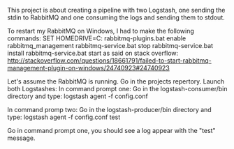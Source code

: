 This project is about creating a pipeline with two Logstash, one sending the stdin to RabbitMQ and one consuming the logs and sending them to stdout.


To restart my RabbitMQ on Windows, I had to make the following commands:
SET HOMEDRIVE=C:
rabbitmq-plugins.bat enable rabbitmq_management
rabbitmq-service.bat stop
rabbitmq-service.bat install
rabbitmq-service.bat start
as said on stack overflow: http://stackoverflow.com/questions/18661791/failed-to-start-rabbitmq-management-plugin-on-windows/24740923#24740923


Let's assume the RabbitMQ is running.
Go in the projects repertory.
Launch both Logstashes:
In command prompt one:
Go in the logstash-consumer/bin directory and type:
logstash agent -f config.conf

In command promp two:
Go in the logstash-producer/bin directory and type:
logstash agent -f config.conf
test <return>



Go in command prompt one, you should see a log appear with the "test" message.